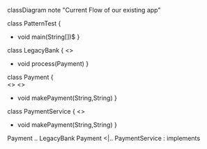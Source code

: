 classDiagram
 note "Current Flow of our existing app"

class PatternTest { 
+ void main(String[])$
}

class LegacyBank  { 
    <<Client>>
+ void process(Payment)
}

class Payment {      
<<interface>>
<<Subject>>
+ void makePayment(String,String)
}

class PaymentService { 
    <<RealSubject>>
+ void makePayment(String,String)
}


Payment .. LegacyBank
Payment <|.. PaymentService : implements
